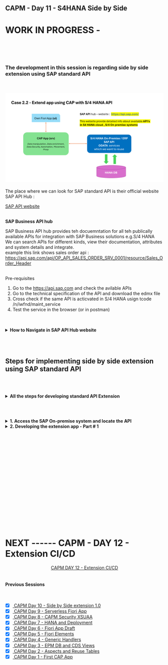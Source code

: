 ## CAPM - Day 11 - S4HANA Side by Side

# WORK IN PROGRESS -  

</br>
</br>
</br>

### The development in this session is regarding side by side extension using SAP standard API
</br>
</br>
<img src="./files/SAP_EXT_2.2.png" >

</br>
</br>
The place where we can look for SAP standard API is their official website SAP API Hub : </br>

[SAP API website](https://api.sap.com/) </br></br>


**SAP Business API hub** </br>

SAP Business API hub provides teh docuemntation for all teh publically available APIs for integration with SAP Business solutions e.g.S/4 HANA
</br>We can search APIs for different kinds, view their documentation, attributes and system details and integrate.
</br> example this link shows sales order api : https://api.sap.com/api/OP_API_SALES_ORDER_SRV_0001/resource/Sales_Order_Header </br>
</br>

Pre-requisites</br>

1. Go to the https://api.sap.com and check the avilable APIs
2. Go to the technical specification of the API and download the edmx file
3. Cross check if the same API is acticvated in S/4 HANA usign tcode /n/iwfnd/maint_service
4. Test the service in the browser (or in postman)

</br>
</br>

<details>
<summary> <b> How to Navigate in SAP API Hub website </b> </summary>
</br>
</br>

SAP API business hub is a place for documentaion of the API and details of the entity type and entity sets
</br> and what types of API available in the SAP products ODATA v2, v2, SOAP and release version details 
</br>
</br>
<img src="./files/capmd11-1.png" ></br></br>
<img src="./files/capmd11-2.png" ></br> </br>
<img src="./files/capmd11-3.png" ></br> </br>
<img src="./files/capmd11-4.png" ></br> </br>

[SAP On premise link](https://api.sap.com/products/SAPS4HANA/overview)</br> </br>

<img src="./files/capmd11-5.png" ></br> </br>
<img src="./files/capmd11-6.png" ></br> </br>
<img src="./files/capmd11-7.png" ></br> </br>
<img src="./files/capmd11-8.png" ></br> </br>
<img src="./files/capmd11-9.png" ></br> </br>
<img src="./files/capmd11-10.png" ></br> </br>
<img src="./files/capmd11-11.png" ></br> </br>
<img src="./files/capmd11-12.png" ></br> </br>
<img src="./files/capmd11-13.png" ></br> </br>

</br>
</br>
</details>

<!-- </br> </br> </br> </br> -->

</br> </br> 

## Steps for implementing side by side extension using SAP standard API 

</br> </br> 

<details>
<summary> <b> All the steps for developing standard API Extension </b> </summary>
</br>
</br>

1. Create a new capproject and do **cds init**
2. Run **cds watch** and import the edmx file to the **srv** folder
3. Add a new **CatalogService.cds** and **CatalogService.js**

</br>
</br>
</details>

</br> </br> 

<details>
<summary> <b>1. Access the SAP On-premise system and locate the API  </b> </summary>
</br>
</br>
<img src="./files/capmd11-14.png" ></br> </br>
<img src="./files/capmd11-15.png" ></br> </br>

Get the technical name of the API from the SAP API hub page </br> </br>
<img src="./files/capmd11-12.png" ></br> </br>
<img src="./files/capmd11-13.png" ></br> </br>


<details>
<summary> API search Method - Filter (Search only implemented API) </summary>
</br>
</br>
<img src="./files/capmd11-16.png" ></br> </br>
<img src="./files/capmd11-16a.png" ></br> </br>
<img src="./files/capmd11-16b.png" ></br> </br>
</br>
</br>
</details>

<details>
<summary> API search Method - Add service (Search all available API's for implementation) </summary>
</br>
</br>
<img src="./files/capmd11-17.png" ></br> </br>
<img src="./files/capmd11-17a.png" ></br> </br>
<img src="./files/capmd11-17b.png" ></br> </br>
</br>
</br>
</details>

Now filtering the API based on the business documentation</br> </br>
<img src="./files/capmd11-18.png" ></br> </br>
<img src="./files/capmd11-19.png" ></br> </br>
<img src="./files/capmd11-20.png" ></br> </br>
<img src="./files/capmd11-21.png" ></br> </br>
<img src="./files/capmd11-22.png" ></br> </br>
<img src="./files/capmd11-23.png" ></br> </br>
<img src="./files/capmd11-24a.png" ></br> </br>
<img src="./files/capmd11-24b.png" ></br> </br>
</br>
</br>
</details>

<details>
<summary> <b>2. Developing the extension app - Part # 1</b> </summary>
</br>
</br>
<img src="./files/capmd11-25.png" ></br> </br>
<img src="./files/capmd11-26.png" ></br> </br>
<img src="./files/capmd11-27.png" ></br> </br>
<img src="./files/capmd11-28.png" ></br> </br>
<img src="./files/capmd11-29a.png" ></br> </br>
<img src="./files/capmd11-30.png" ></br> </br>
<img src="./files/capmd11-30a.png" ></br> </br>
<img src="./files/capmd11-31.png" ></br> </br>
</br>
</br>
</details>

<!-- 

<details>
<summary> <b> ALL CODE CHANGES - TODAY SESSION </b> </summary>
</br>
</br>
</br>
</br>
</br>
</br>
</details>


<img src="./files/capmd11-31.png" ></br> </br>
<img src="./files/capmd11-32.png" ></br> </br>
<img src="./files/capmd11-33.png" ></br> </br>
<img src="./files/capmd11-34.png" ></br> </br>
<img src="./files/capmd11-35.png" ></br> </br>
<img src="./files/capmd11-36.png" ></br> </br>
<img src="./files/capmd11-37.png" ></br> </br>
<img src="./files/capmd11-38.png" ></br> </br>
<img src="./files/capmd11-39.png" ></br> </br>
<img src="./files/capmd11-40.png" ></br> </br>
<img src="./files/capmd11-41.png" ></br> </br>
<img src="./files/capmd11-42.png" ></br> </br>
<img src="./files/capmd11-43.png" ></br> </br>
<img src="./files/capmd11-44.png" ></br> </br>
<img src="./files/capmd11-45.png" ></br> </br>
<img src="./files/capmd11-46.png" ></br> </br>
<img src="./files/capmd11-47.png" ></br> </br>
<img src="./files/capmd11-48.png" ></br> </br>
<img src="./files/capmd11-49.png" ></br> </br>
<img src="./files/capmd11-50.png" ></br> </br>
<img src="./files/capmd11-51.png" ></br> </br>
<img src="./files/capmd11-52.png" ></br> </br>
<img src="./files/capmd11-53.png" ></br> </br>
<img src="./files/capmd11-54.png" ></br> </br>
<img src="./files/capmd11-55.png" ></br> </br>
<img src="./files/capmd11-56.png" ></br> </br>
<img src="./files/capmd11-57.png" ></br> </br>
<img src="./files/capmd11-58.png" ></br> </br>
<img src="./files/capmd11-59.png" ></br> </br>
<img src="./files/capmd11-60.png" ></br> </br>
<img src="./files/capmd11-61.png" ></br> </br>
<img src="./files/capmd11-62.png" ></br> </br>
<img src="./files/capmd11-63.png" ></br> </br>
<img src="./files/capmd11-64.png" ></br> </br>
<img src="./files/capmd11-65.png" ></br> </br>
<img src="./files/capmd11-66.png" ></br> </br>
<img src="./files/capmd11-67.png" ></br> </br>
<img src="./files/capmd11-68.png" ></br> </br>
<img src="./files/capmd11-69.png" ></br> </br>
<img src="./files/capmd11-70.png" ></br> </br>
<img src="./files/capmd11-71.png" ></br> </br>
<img src="./files/capmd11-72.png" ></br> </br>
<img src="./files/capmd11-73.png" ></br> </br>
<img src="./files/capmd11-74.png" ></br> </br>
<img src="./files/capmd11-75.png" ></br> </br>
<img src="./files/capmd11-76.png" ></br> </br>
<img src="./files/capmd11-77.png" ></br> </br>
<img src="./files/capmd11-78.png" ></br> </br>
<img src="./files/capmd11-79.png" ></br> </br>
<img src="./files/capmd11-80.png" ></br> </br>
<img src="./files/capmd11-81.png" ></br> </br>
<img src="./files/capmd11-82.png" ></br> </br>
<img src="./files/capmd11-83.png" ></br> </br>
<img src="./files/capmd11-84.png" ></br> </br>
<img src="./files/capmd11-85.png" ></br> </br>
<img src="./files/capmd11-86.png" ></br> </br>
<img src="./files/capmd11-87.png" ></br> </br>
<img src="./files/capmd11-88.png" ></br> </br>
<img src="./files/capmd11-89.png" ></br> </br>
<img src="./files/capmd11-90.png" ></br> </br>
<img src="./files/capmd11-91.png" ></br> </br>
<img src="./files/capmd11-92.png" ></br> </br>
<img src="./files/capmd11-93.png" ></br> </br>
<img src="./files/capmd11-94.png" ></br> </br>
<img src="./files/capmd11-95.png" ></br> </br>
<img src="./files/capmd11-96.png" ></br> </br>
<img src="./files/capmd11-97.png" ></br> </br>
<img src="./files/capmd11-98.png" ></br> </br>
<img src="./files/capmd11-99.png" ></br> </br>
<img src="./files/capmd11-100.png" ></br> </br>
<img src="./files/capmd11-101.png" ></br> </br>
<img src="./files/capmd11-102.png" ></br> </br>
<img src="./files/capmd11-103.png" ></br> </br>
<img src="./files/capmd11-104.png" ></br> </br>
<img src="./files/capmd11-105.png" ></br> </br>
<img src="./files/capmd11-106.png" ></br> </br>
<img src="./files/capmd11-107.png" ></br> </br>
<img src="./files/capmd11-108.png" ></br> </br>
<img src="./files/capmd11-109.png" ></br> </br>
<img src="./files/capmd11-110.png" ></br> </br>
<img src="./files/capmd11-111.png" ></br> </br>
<img src="./files/capmd11-112.png" ></br> </br>
<img src="./files/capmd11-113.png" ></br> </br>
<img src="./files/capmd11-114.png" ></br> </br>
<img src="./files/capmd11-115.png" ></br> </br>
<img src="./files/capmd11-116.png" ></br> </br>
<img src="./files/capmd11-117.png" ></br> </br>
<img src="./files/capmd11-118.png" ></br> </br>
<img src="./files/capmd11-119.png" ></br> </br>
<img src="./files/capmd11-120.png" ></br> </br>
<img src="./files/capmd11-121.png" ></br> </br>
<img src="./files/capmd11-122.png" ></br> </br>
<img src="./files/capmd11-123.png" ></br> </br>
<img src="./files/capmd11-124.png" ></br> </br>
<img src="./files/capmd11-125.png" ></br> </br>
<img src="./files/capmd11-126.png" ></br> </br>
<img src="./files/capmd11-127.png" ></br> </br>
<img src="./files/capmd11-128.png" ></br> </br>
<img src="./files/capmd11-129.png" ></br> </br>
<img src="./files/capmd11-130.png" ></br> </br>
<img src="./files/capmd11-131.png" ></br> </br>
<img src="./files/capmd11-132.png" ></br> </br>
<img src="./files/capmd11-133.png" ></br> </br>
<img src="./files/capmd11-134.png" ></br> </br>
<img src="./files/capmd11-135.png" ></br> </br>
<img src="./files/capmd11-136.png" ></br> </br>
<img src="./files/capmd11-137.png" ></br> </br>
<img src="./files/capmd11-138.png" ></br> </br>
<img src="./files/capmd11-139.png" ></br> </br>
<img src="./files/capmd11-140.png" ></br> </br>
<img src="./files/capmd11-141.png" ></br> </br>
<img src="./files/capmd11-142.png" ></br> </br>
<img src="./files/capmd11-143.png" ></br> </br>
<img src="./files/capmd11-144.png" ></br> </br>
<img src="./files/capmd11-145.png" ></br> </br>
<img src="./files/capmd11-146.png" ></br> </br>
<img src="./files/capmd11-147.png" ></br> </br>
<img src="./files/capmd11-148.png" ></br> </br>
<img src="./files/capmd11-149.png" ></br> </br>
<img src="./files/capmd11-150.png" ></br> </br>
<img src="./files/capmd11-151.png" ></br> </br>
<img src="./files/capmd11-152.png" ></br> </br>
<img src="./files/capmd11-153.png" ></br> </br>
<img src="./files/capmd11-154.png" ></br> </br>
<img src="./files/capmd11-155.png" ></br> </br>
<img src="./files/capmd11-156.png" ></br> </br>
<img src="./files/capmd11-157.png" ></br> </br>
<img src="./files/capmd11-158.png" ></br> </br>
<img src="./files/capmd11-159.png" ></br> </br>
<img src="./files/capmd11-160.png" ></br> </br>
<img src="./files/capmd11-161.png" ></br> </br>
<img src="./files/capmd11-162.png" ></br> </br>
<img src="./files/capmd11-163.png" ></br> </br>
<img src="./files/capmd11-164.png" ></br> </br>
<img src="./files/capmd11-165.png" ></br> </br>
<img src="./files/capmd11-166.png" ></br> </br>
<img src="./files/capmd11-167.png" ></br> </br>
<img src="./files/capmd11-168.png" ></br> </br>
<img src="./files/capmd11-169.png" ></br> </br>
<img src="./files/capmd11-170.png" ></br> </br>
<img src="./files/capmd11-171.png" ></br> </br>
<img src="./files/capmd11-172.png" ></br> </br>
<img src="./files/capmd11-173.png" ></br> </br>
<img src="./files/capmd11-174.png" ></br> </br>
<img src="./files/capmd11-175.png" ></br> </br>
<img src="./files/capmd11-176.png" ></br> </br>
<img src="./files/capmd11-177.png" ></br> </br>
<img src="./files/capmd11-178.png" ></br> </br>
<img src="./files/capmd11-179.png" ></br> </br>
<img src="./files/capmd11-180.png" ></br> </br>
<img src="./files/capmd11-181.png" ></br> </br>
<img src="./files/capmd11-182.png" ></br> </br>
<img src="./files/capmd11-183.png" ></br> </br>
<img src="./files/capmd11-184.png" ></br> </br>
<img src="./files/capmd11-185.png" ></br> </br>
<img src="./files/capmd11-186.png" ></br> </br>
<img src="./files/capmd11-187.png" ></br> </br>
<img src="./files/capmd11-188.png" ></br> </br>
<img src="./files/capmd11-189.png" ></br> </br>
<img src="./files/capmd11-190.png" ></br> </br>
<img src="./files/capmd11-191.png" ></br> </br>
<img src="./files/capmd11-192.png" ></br> </br>
<img src="./files/capmd11-193.png" ></br> </br>
<img src="./files/capmd11-194.png" ></br> </br>
<img src="./files/capmd11-195.png" ></br> </br>
<img src="./files/capmd11-196.png" ></br> </br>
<img src="./files/capmd11-197.png" ></br> </br>
<img src="./files/capmd11-198.png" ></br> </br>
<img src="./files/capmd11-199.png" ></br> </br>
<img src="./files/capmd11-200.png" ></br> </br> -->






<!--

</br>
</br>

``` cds 
	


``` 

</br>
</br>
<img src="./files/capmd11-1.png" >
</br>
</br>

## MyService.js 
</br>
</br>

```js



```
</br>
<img src="./files/capmd11-2.png" >
</br>
</br>



<details>
<summary> <b> ALL CODE CHANGES - TODAY SESSION </b> </summary>
</br>
</br>

</br>
</br>

</br>
</br>
</details>


-->

</br>
</br>
</br>
</br>
</br>
</br>
</br>
</br>
</br>
</br>


</br>
</br>
</br>
</br>
</br>
</br>
</br>
</br>

# NEXT ------ CAPM - DAY 12 - Extension CI/CD

<p align="center"> 
<a href="https://github.com/Octavius-Dante/Tetra_Proxima/tree/main/CAPM-DAY-12"> CAPM DAY 12 - Extension CI/CD</a> 
	
</br>
</br>

#### Previous Sessions
</br>
<!--
- [x] <a href="https://github.com/Octavius-Dante/Tetra_Proxima/tree/main/CAPM-DAY-12"> CAPM Day 12 - Extension CI CD</a>
- [x] <a href="https://github.com/Octavius-Dante/Tetra_Proxima/tree/main/CAPM-DAY-11"> CAPM Day 11 - Side by Side extension 2.0</a>
-->


- [x] <a href="https://github.com/Octavius-Dante/Tetra_Proxima/tree/main/CAPM-DAY-10"> CAPM Day 10 - Side by Side extension 1.0</a>
- [x] <a href="https://github.com/Octavius-Dante/Tetra_Proxima/tree/main/CAPM-DAY-9"> CAPM Day 9 - Serverless Fiori App</a>
- [x] <a href="https://github.com/Octavius-Dante/Tetra_Proxima/tree/main/CAPM-DAY-8"> CAPM Day 8 - CAPM Security XSUAA</a>
- [x] <a href="https://github.com/Octavius-Dante/Tetra_Proxima/tree/main/CAPM-DAY-7"> CAPM Day 7 - HANA and Deployment</a>
- [x] <a href="https://github.com/Octavius-Dante/Tetra_Proxima/tree/main/CAPM-DAY-6"> CAPM Day 6 - Fiori App Draft</a>
- [x] <a href="https://github.com/Octavius-Dante/Tetra_Proxima/tree/main/CAPM-DAY-5"> CAPM Day 5 - Fiori Elements</a>
- [x] <a href="https://github.com/Octavius-Dante/Tetra_Proxima/tree/main/CAPM-DAY-4"> CAPM Day 4 - Generic Handlers</a>
- [x] <a href="https://github.com/Octavius-Dante/Tetra_Proxima/tree/main/CAPM-DAY-3"> CAPM Day 3 - EPM DB and CDS Views</a>
- [x] <a href="https://github.com/Octavius-Dante/Tetra_Proxima/tree/main/CAPM-DAY-2"> CAPM Day 2 - Aspects and Reuse Tables</a>
- [x] <a href="https://github.com/Octavius-Dante/Tetra_Proxima/tree/main/CAPM-DAY-1"> CAPM Day 1 - First CAP App </a>

</br>
</br>

</p>
